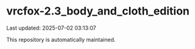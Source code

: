# vrcfox-2.3_body_and_cloth_edition

Last updated: 2025-07-02 03:13:07

This repository is automatically maintained.
